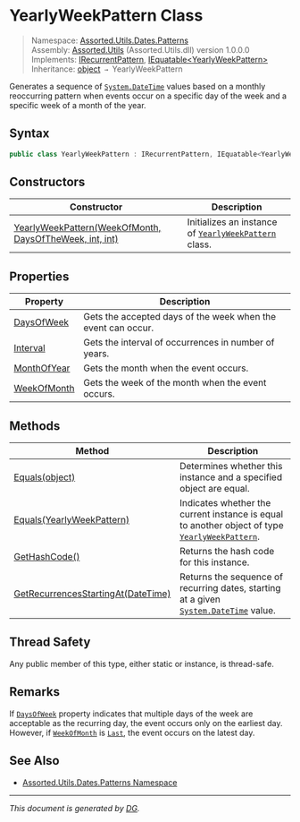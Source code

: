 ﻿# YearlyWeekPattern Class

> Namespace: [Assorted.Utils.Dates.Patterns](_toc.Assorted.Utils.md#Assorted.Utils.Dates.Patterns%20Namespace)\
> Assembly: [Assorted.Utils](_toc.Assorted.Utils.md) (Assorted.Utils.dll) version 1.0.0.0\
> Implements: [IRecurrentPattern](Assorted.Utils.Dates.IRecurrentPattern.md), [IEquatable\<YearlyWeekPattern>](https://docs.microsoft.com/en-us/dotnet/api/system.iequatable-1)\
> Inheritance: [object](https://docs.microsoft.com/en-us/dotnet/api/system.object) `→` YearlyWeekPattern

Generates a sequence of [`System.DateTime`](https://docs.microsoft.com/en-us/dotnet/api/system.datetime) values based on a monthly reoccurring pattern when events occur on a specific day of the week and a specific week of a month of the year.

## Syntax

```csharp
public class YearlyWeekPattern : IRecurrentPattern, IEquatable<YearlyWeekPattern>
```

## Constructors

Constructor | Description
--- | ---
[YearlyWeekPattern(WeekOfMonth, DaysOfTheWeek, int, int)](Assorted.Utils.Dates.Patterns.YearlyWeekPattern.-ctor.md) | Initializes an instance of [`YearlyWeekPattern`](Assorted.Utils.Dates.Patterns.YearlyWeekPattern.md) class.

## Properties

Property | Description
--- | ---
[DaysOfWeek](Assorted.Utils.Dates.Patterns.YearlyWeekPattern.DaysOfWeek.md) | Gets the accepted days of the week when the event can occur.
[Interval](Assorted.Utils.Dates.Patterns.YearlyWeekPattern.Interval.md) | Gets the interval of occurrences in number of years.
[MonthOfYear](Assorted.Utils.Dates.Patterns.YearlyWeekPattern.MonthOfYear.md) | Gets the month when the event occurs.
[WeekOfMonth](Assorted.Utils.Dates.Patterns.YearlyWeekPattern.WeekOfMonth.md) | Gets the week of the month when the event occurs.

## Methods

Method | Description
--- | ---
[Equals(object)](Assorted.Utils.Dates.Patterns.YearlyWeekPattern.Equals.md#Equals%28object%29) | Determines whether this instance and a specified object are equal.
[Equals(YearlyWeekPattern)](Assorted.Utils.Dates.Patterns.YearlyWeekPattern.Equals.md#Equals%28YearlyWeekPattern%29) | Indicates whether the current instance is equal to another object of type [`YearlyWeekPattern`](Assorted.Utils.Dates.Patterns.YearlyWeekPattern.md).
[GetHashCode()](Assorted.Utils.Dates.Patterns.YearlyWeekPattern.GetHashCode.md) | Returns the hash code for this instance.
[GetRecurrencesStartingAt(DateTime)](Assorted.Utils.Dates.Patterns.YearlyWeekPattern.GetRecurrencesStartingAt.md) | Returns the sequence of recurring dates, starting at a given [`System.DateTime`](https://docs.microsoft.com/en-us/dotnet/api/system.datetime) value.

## Thread Safety

Any public member of this type, either static or instance, is thread\-safe.

## Remarks

If [`DaysOfWeek`](Assorted.Utils.Dates.Patterns.YearlyWeekPattern.DaysOfWeek.md) property indicates that multiple days of the week are acceptable as the recurring day, the event occurs only on the earliest day. However, if [`WeekOfMonth`](Assorted.Utils.Dates.Patterns.YearlyWeekPattern.WeekOfMonth.md) is [`Last`](Assorted.Utils.Dates.WeekOfMonth.Last.md), the event occurs on the latest day.

## See Also

- [Assorted.Utils.Dates.Patterns Namespace](_toc.Assorted.Utils.md#Assorted.Utils.Dates.Patterns%20Namespace)

---

_This document is generated by [DG](https://github.com/Khojasteh/dg)._

